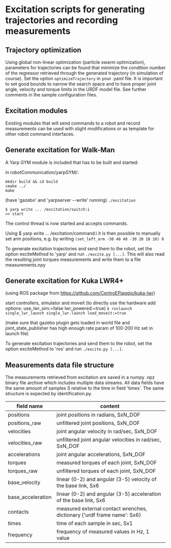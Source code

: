 
# Excitation scripts for generating trajectories and recording measurements

## Trajectory optimization

Using global non-linear optimization (particle swarm optimization), parameters for trajectories can be found that minimize the condition number of the regressor retrieved through the generated trajectory (in simulation of course). Set the option `optimizeTrajectory` in your .yaml file. It is important to set good bounds to narrow the search space and to have proper joint angle, velocity and torque limits in the URDF model file. See further comments in the sample configuration files.


## Excitation modules

Existing modules that will send commands to a robot and record measurements can be used with slight modifications or as template for other robot command interfaces.

## Generate excitation for Walk-Man

A Yarp GYM module is included that has to be built and started:

in robotCommunication/yarpGYM/:

`mkdir build && cd build`   
`cmake ../`   
`make`

(have 'gazebo' and 'yarpserver --write' running)
`./excitation`

`$ yarp write ... /excitation/switch:i`   
`>> start`

The control thread is now started and accepts commands.

Using $ yarp write ... /excitation/command:i
it is then possible to manually set arm positions, e.g. by writing
`(set_left_arm -50 40 40 -30 20 10 10) 0`

To generate excitation trajectories and send them to the robot, set 
the option exciteMethod to 'yarp' and run `./excite.py [...]`.
This will also read the resulting joint torques measurements and write them to a file measurements.npy

## Generate excitation for Kuka LWR4+

(using ROS package from https://github.com/CentroEPiaggio/kuka-lwr)

start controllers, simulator and moveit (to directly use the hardware add options: use\_lwr\_sim:=false lwr\_powered:=true)
`$ roslaunch single_lwr_launch single_lwr.launch load_moveit:=true`

(make sure that gazebo plugin gets loaded in world file and joint\_state\_publisher has high enough rate param of 100-200 Hz set in launch file)

To generate excitation trajectories and send them to the robot, set 
the option exciteMethod to 'ros' and run `./excite.py [...]`.


## Measurements data file structure

The measurements retrieved from excitation are saved in a numpy .npz binary file archive which includes multiple data streams. All
data fields have the same amount of samples S relative to the time in field 'times'. The same structure is expected by identification.py.

|field name|content|
|---|---|
|positions | joint positions in radians, SxN_DOF|
|positions_raw | unfiltered joint positions, SxN_DOF|
|velocities | joint angular velocity in rad/sec, SxN_DOF|
|velocities_raw | unfiltered joint angular velocities in rad/sec, SxN_DOF|
|accelerations | joint angular accelerations, SxN_DOF|
|torques | measured torques of each joint, SxN_DOF|
|torques_raw | unfiltered torques of each joint, SxN_DOF|
|base_velocity | linear (0-2) and angular (3-5) velocity of the base link, Sx6|
|base_acceleration |  linear (0-2) and angular (3-5) acceleration of the base link, Sx6|
|contacts | measured external contact wrenches, dictionary {'urdf frame name': Sx6}|
|times | time of each sample in sec, Sx1|
|frequency | frequency of measured values in Hz, 1 value|
